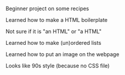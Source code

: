 Beginner project on some recipes

Learned how to make a HTML boilerplate

Not sure if it is "an HTML" or "a HTML"

Learned how to make (un)ordered lists

Learned how to put an image on the webpage

Looks like 90s style (because no CSS file)